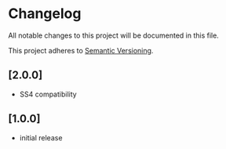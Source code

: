 # Changelog

All notable changes to this project will be documented in this file.

This project adheres to [Semantic Versioning](http://semver.org/).

## [2.0.0]

* SS4 compatibility


## [1.0.0]

* initial release

